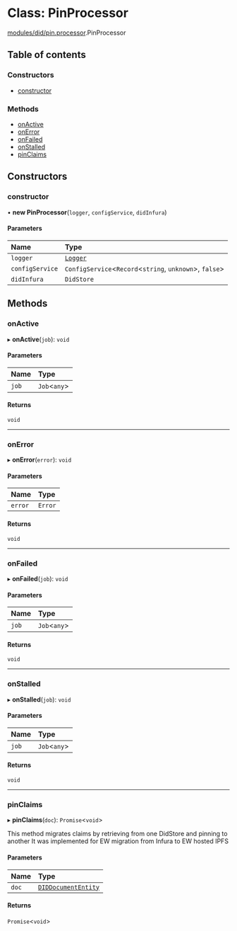 # Class: PinProcessor

[modules/did/pin.processor](../modules/modules_did_pin_processor.md).PinProcessor

## Table of contents

### Constructors

- [constructor](modules_did_pin_processor.PinProcessor.md#constructor)

### Methods

- [onActive](modules_did_pin_processor.PinProcessor.md#onactive)
- [onError](modules_did_pin_processor.PinProcessor.md#onerror)
- [onFailed](modules_did_pin_processor.PinProcessor.md#onfailed)
- [onStalled](modules_did_pin_processor.PinProcessor.md#onstalled)
- [pinClaims](modules_did_pin_processor.PinProcessor.md#pinclaims)

## Constructors

### constructor

• **new PinProcessor**(`logger`, `configService`, `didInfura`)

#### Parameters

| Name | Type |
| :------ | :------ |
| `logger` | [`Logger`](modules_logger_logger_service.Logger.md) |
| `configService` | `ConfigService`<`Record`<`string`, `unknown`\>, ``false``\> |
| `didInfura` | `DidStore` |

## Methods

### onActive

▸ **onActive**(`job`): `void`

#### Parameters

| Name | Type |
| :------ | :------ |
| `job` | `Job`<`any`\> |

#### Returns

`void`

___

### onError

▸ **onError**(`error`): `void`

#### Parameters

| Name | Type |
| :------ | :------ |
| `error` | `Error` |

#### Returns

`void`

___

### onFailed

▸ **onFailed**(`job`): `void`

#### Parameters

| Name | Type |
| :------ | :------ |
| `job` | `Job`<`any`\> |

#### Returns

`void`

___

### onStalled

▸ **onStalled**(`job`): `void`

#### Parameters

| Name | Type |
| :------ | :------ |
| `job` | `Job`<`any`\> |

#### Returns

`void`

___

### pinClaims

▸ **pinClaims**(`doc`): `Promise`<`void`\>

This method migrates claims by retrieving from one DidStore and pinning to another
It was implemented for EW migration from Infura to EW hosted IPFS

#### Parameters

| Name | Type |
| :------ | :------ |
| `doc` | [`DIDDocumentEntity`](modules_did_did_entity.DIDDocumentEntity.md) |

#### Returns

`Promise`<`void`\>
